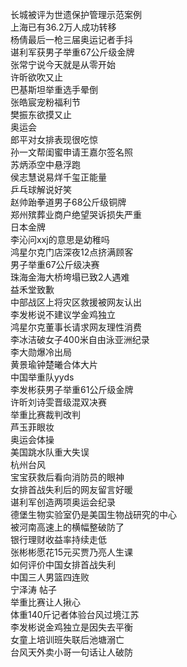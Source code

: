 长城被评为世遗保护管理示范案例  
上海已有36.2万人成功转移  
杨倩最后一枪三届奥运记者手抖  
谌利军获男子举重67公斤级金牌  
张常宁说今天就是从零开始  
许昕欲吹又止  
巴基斯坦举重选手晕倒  
张皓宸宠粉福利节  
樊振东欲摸又止  
奥运会  
郎平对女排表现很吃惊  
孙一文帮闺蜜申请王嘉尔签名照  
苏炳添空中悬浮跑  
侯志慧说易烊千玺正能量  
乒乓球解说好笑  
赵帅跆拳道男子68公斤级铜牌  
郑州殡葬业商户绝望哭诉损失严重  
日本金牌  
李沁问xxj的意思是幼稚吗  
鸿星尔克门店深夜12点挤满顾客  
男子举重67公斤级决赛  
珠海金海大桥垮塌已致2人遇难  
益禾堂致歉  
中部战区上将灾区救援被网友认出  
李发彬说不建议学金鸡独立  
鸿星尔克董事长请求网友理性消费  
李冰洁破女子400米自由泳亚洲纪录  
李大勋爆冷出局  
黄景瑜钟楚曦合体大片  
中国举重队yyds  
李发彬获男子举重61公斤级金牌  
许昕刘诗雯晋级混双决赛  
举重比赛裁判改判  
芦玉菲眼妆  
奥运会体操  
美国跳水队重大失误  
杭州台风  
宝宝获救后看向消防员的眼神  
女排首战失利后的网友留言好暖  
谌利军创造两项奥运会纪录  
德堡生物实验室仍是美国生物战研究的中心  
被河南高速上的横幅整破防了  
银行理财收益率持续走低  
张彬彬愿花15元买贾乃亮人生课  
如何评价中国女排首战失利  
中国三人男篮四连败  
宁泽涛 帖子  
举重比赛让人揪心  
体重140斤记者体验台风过境江苏  
李发彬说金鸡独立是因失去平衡  
女童上培训班失联后池塘溺亡  
台风天外卖小哥一句话让人破防  
